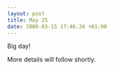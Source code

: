 ```yaml
--- 
layout: post
title: May 25
date: 2006-03-15 17:46:24 +01:00
---
```

Big day!

More details will follow shortly.
